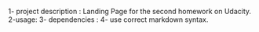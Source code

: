 1- project description : Landing Page for the second homework on Udacity.
2-usage: 
3- dependencies : 
 4- use correct markdown syntax.